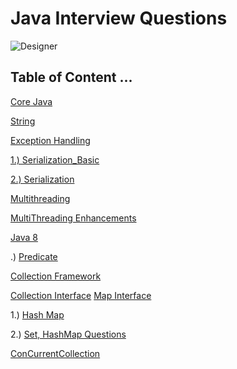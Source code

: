 # Java Interview Questions

![Designer](https://github.com/user-attachments/assets/2e9eccd5-a1e3-4756-beae-d2cf3bb86799)

## Table of Content ... 

[Core Java](https://github.com/Rajeev-singh-git/Java_Interview_Question/blob/main/JavaCore/src/Oops_README.md)

   [String](https://github.com/Rajeev-singh-git/Java_Interview_Question/blob/main/JavaCore/src/String/String_README.md)

   [Exception Handling](https://github.com/Rajeev-singh-git/Java_Interview_Question/blob/main/JavaCore/src/ExceptionHandling/ExceptionHandling_README.md)

[1.) Serialization_Basic](https://github.com/Rajeev-singh-git/Java_Interview_Question/blob/main/JavaCore/src/Serialization.md)

[2.) Serialization](https://github.com/Rajeev-singh-git/Java_Interview_Question/blob/main/JavaCore/src/Serialization2.md)

[Multithreading](https://github.com/Rajeev-singh-git/Java_Interview_Question/blob/main/MultiThreading/MultiThread_README.md)

  [MultiThreading Enhancements](https://github.com/Rajeev-singh-git/Java_Interview_Question/blob/main/MultiThreading/MultiThreading_Enhancements_README.md)


[Java 8](https://github.com/Rajeev-singh-git/Java_Interview_Question/blob/main/Java%208/Java%208_README.md)


   .)  [Predicate](https://github.com/Rajeev-singh-git/Java_Interview_Question/blob/main/Java%208/src/Code/Predicate/Predicates_README.md)

[Collection Framework](https://github.com/Rajeev-singh-git/Java_Interview_Question/blob/main/Collections/Collections_Framework_README.md)

  [Collection Interface](https://github.com/Rajeev-singh-git/Java_Interview_Question/blob/main/Collections/src/Collection_Interface/Collection-Interface-README.md)
  [Map Interface](https://github.com/Rajeev-singh-git/Java_Interview_Question/blob/main/Collections/src/Map/Map_README.md)

 1.) [Hash Map](https://github.com/Rajeev-singh-git/Java_Interview_Question/blob/main/Collections/src/Map/HashMap_README.md)
 
 2.) [Set, HashMap Questions](https://github.com/Rajeev-singh-git/Java_Interview_Question/blob/main/Collections/src/Map/HashMap_Interview_Question.md) 


[ConCurrentCollection](https://github.com/Rajeev-singh-git/Java_Interview_Question/blob/main/ConcurrentCollections/ConCurrent-Collections-README.md)
